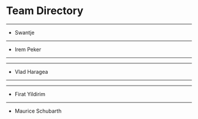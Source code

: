 # Team Directory

---
- Swantje
---
- Irem Peker
---

---
- Vlad Haragea
---

---
- Firat Yildirim
---
- Maurice Schubarth
